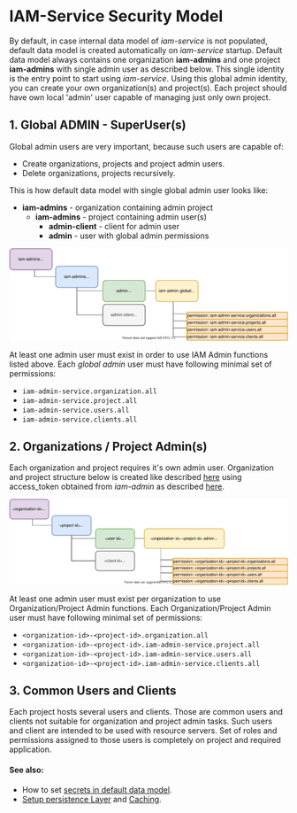 # IAM-Service Security Model
By default, in case internal data model of *iam-service* is not populated, default data model is created automatically on *iam-service* startup.
Default data model always contains one organization __iam-admins__ and one project __iam-admins__ with single admin user 
as described below. This single identity is the entry point to start using *iam-service*. Using this global admin identity, you can create your own organization(s) and 
project(s). Each project should have own local 'admin' user capable of managing just only own project.

## 1. Global ADMIN - SuperUser(s)
Global admin users are very important, because such users are capable of:
* Create organizations, projects and project admin users.
* Delete organizations, projects recursively.

This is how default data model with single global admin user looks like:
* __iam-admins__ - organization containing admin project
  * __iam-admins__ - project containing admin user(s)
    * __admin-client__ - client for admin user
    * __admin__ - user with global admin permissions

![iam-admins](schemas/default_iam-admins_organization_model.svg)

At least one admin user must exist in order to use IAM Admin
functions listed above. Each *global admin* user must have following minimal set of permissions:
* ``iam-admin-service.organization.all``
* ``iam-admin-service.project.all``
* ``iam-admin-service.users.all``
* ``iam-admin-service.clients.all``

## 2. Organizations / Project Admin(s)
Each organization and project requires it's own admin user. Organization and project 
structure below is created like described [here](02b-create-organization-with-admin.md) using access_token obtained from *iam-admin* as described [here](02a-get-admin-access-token.md).  

![project-model](schemas/default_organization-project_model.svg)

At least one admin user must exist per organization to use Organization/Project Admin functions.
Each Organization/Project Admin user must have following minimal set of permissions: 
* ``<organization-id>-<project-id>.organization.all``
* ``<organization-id>-<project-id>.iam-admin-service.project.all``
* ``<organization-id>-<project-id>.iam-admin-service.users.all``
* ``<organization-id>-<project-id>.iam-admin-service.clients.all``

## 3. Common Users and Clients
Each project hosts several users and clients. Those are common users and clients not suitable for organization and project admin tasks.
Such users and client are intended to be used with resource servers. Set of roles and
permissions assigned to those users is completely on project and required application.

#### See also:
* How to set [secrets in default data model](01a-standalone-server-config.md).
* [Setup persistence Layer](01b_setup-persitence-layer.md) and [Caching](01c_setup-cache-layer.md).
